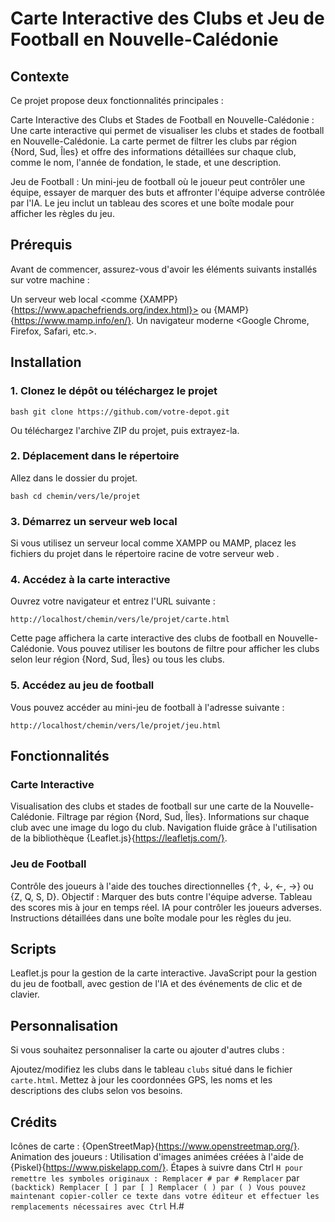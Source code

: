 # Carte Interactive des Clubs et Jeu de Football en Nouvelle-Calédonie

## Contexte

Ce projet propose deux fonctionnalités principales :

Carte Interactive des Clubs et Stades de Football en Nouvelle-Calédonie : Une carte interactive qui permet de visualiser les clubs et stades de football en Nouvelle-Calédonie. La carte permet de filtrer les clubs par région {Nord, Sud, Îles} et offre des informations détaillées sur chaque club, comme le nom, l'année de fondation, le stade, et une description.

Jeu de Football : Un mini-jeu de football où le joueur peut contrôler une équipe, essayer de marquer des buts et affronter l'équipe adverse contrôlée par l'IA. Le jeu inclut un tableau des scores et une boîte modale pour afficher les règles du jeu.

## Prérequis

Avant de commencer, assurez-vous d'avoir les éléments suivants installés sur votre machine :

Un serveur web local <comme {XAMPP}{https://www.apachefriends.org/index.html}> ou {MAMP}{https://www.mamp.info/en/}.
Un navigateur moderne <Google Chrome, Firefox, Safari, etc.>.
## Installation

### 1. Clonez le dépôt ou téléchargez le projet

`bash git clone https://github.com/votre-depot.git `

Ou téléchargez l'archive ZIP du projet, puis extrayez-la.

### 2. Déplacement dans le répertoire

Allez dans le dossier du projet.

`bash cd chemin/vers/le/projet `

### 3. Démarrez un serveur web local

Si vous utilisez un serveur local comme XAMPP ou MAMP, placez les fichiers du projet dans le répertoire racine de votre serveur web <par exemple htdocs pour XAMPP>.

### 4. Accédez à la carte interactive

Ouvrez votre navigateur et entrez l'URL suivante <si vous utilisez un serveur local comme XAMPP ou MAMP> :

`http://localhost/chemin/vers/le/projet/carte.html`

Cette page affichera la carte interactive des clubs de football en Nouvelle-Calédonie. Vous pouvez utiliser les boutons de filtre pour afficher les clubs selon leur région {Nord, Sud, Îles} ou tous les clubs.

### 5. Accédez au jeu de football

Vous pouvez accéder au mini-jeu de football à l'adresse suivante :

`http://localhost/chemin/vers/le/projet/jeu.html`

## Fonctionnalités

### Carte Interactive

Visualisation des clubs et stades de football sur une carte de la Nouvelle-Calédonie.
Filtrage par région {Nord, Sud, Îles}.
Informations sur chaque club avec une image du logo du club.
Navigation fluide grâce à l'utilisation de la bibliothèque {Leaflet.js}{https://leafletjs.com/}.
### Jeu de Football

Contrôle des joueurs à l'aide des touches directionnelles {↑, ↓, ←, →} ou {Z, Q, S, D}.
Objectif : Marquer des buts contre l'équipe adverse.
Tableau des scores mis à jour en temps réel.
IA pour contrôler les joueurs adverses.
Instructions détaillées dans une boîte modale pour les règles du jeu.
## Scripts

Leaflet.js pour la gestion de la carte interactive.
JavaScript pour la gestion du jeu de football, avec gestion de l'IA et des événements de clic et de clavier.
## Personnalisation

Si vous souhaitez personnaliser la carte ou ajouter d'autres clubs :

Ajoutez/modifiez les clubs dans le tableau `clubs` situé dans le fichier `carte.html`.
Mettez à jour les coordonnées GPS, les noms et les descriptions des clubs selon vos besoins.
## Crédits

Icônes de carte : {OpenStreetMap}{https://www.openstreetmap.org/}.
Animation des joueurs : Utilisation d'images animées créées à l'aide de {Piskel}{https://www.piskelapp.com/}.
Étapes à suivre dans Ctrl ` H pour remettre les symboles originaux :
Remplacer # par #
Remplacer ` par ` (backtick)
Remplacer [ ] par [ ]
Remplacer ( ) par ( )
Vous pouvez maintenant copier-coller ce texte dans votre éditeur et effectuer les remplacements nécessaires avec Ctrl ` H.#
